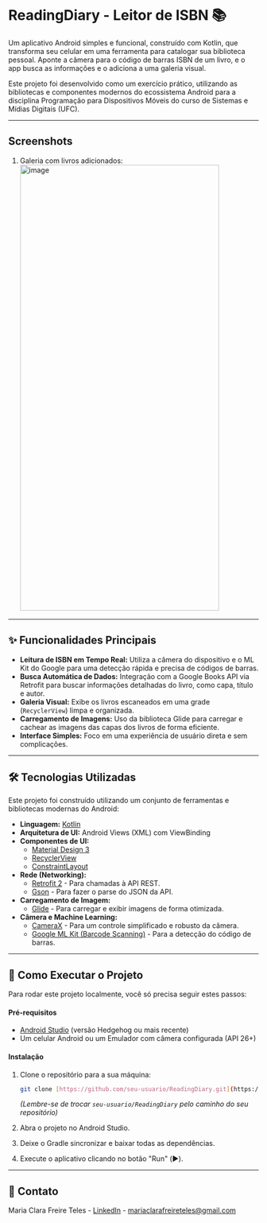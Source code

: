 # ReadingDiary - Leitor de ISBN 📚

Um aplicativo Android simples e funcional, construído com Kotlin, que transforma seu celular em uma ferramenta para catalogar sua biblioteca pessoal. Aponte a câmera para o código de barras ISBN de um livro, e o app busca as informações e o adiciona a uma galeria visual.

Este projeto foi desenvolvido como um exercício prático, utilizando as bibliotecas e componentes modernos do ecossistema Android para a disciplina Programação para Dispositivos Móveis do curso de Sistemas e Mídias Digitais (UFC).

---

## Screenshots

1. Galeria com livros adicionados:
   <img width="400" height="897" alt="image" src="https://github.com/user-attachments/assets/d63030e4-63cf-46cc-a766-cc71e48a0986" />

---

## ✨ Funcionalidades Principais

* **Leitura de ISBN em Tempo Real:** Utiliza a câmera do dispositivo e o ML Kit do Google para uma detecção rápida e precisa de códigos de barras.
* **Busca Automática de Dados:** Integração com a Google Books API via Retrofit para buscar informações detalhadas do livro, como capa, título e autor.
* **Galeria Visual:** Exibe os livros escaneados em uma grade (`RecyclerView`) limpa e organizada.
* **Carregamento de Imagens:** Uso da biblioteca Glide para carregar e cachear as imagens das capas dos livros de forma eficiente.
* **Interface Simples:** Foco em uma experiência de usuário direta e sem complicações.

---

## 🛠️ Tecnologias Utilizadas

Este projeto foi construído utilizando um conjunto de ferramentas e bibliotecas modernas do Android:

* **Linguagem:** [Kotlin](https://kotlinlang.org/)
* **Arquitetura de UI:** Android Views (XML) com ViewBinding
* **Componentes de UI:**
    * [Material Design 3](https://m3.material.io/)
    * [RecyclerView](https://developer.android.com/guide/topics/ui/layout/recyclerview)
    * [ConstraintLayout](https://developer.android.com/training/constraint-layout)
* **Rede (Networking):**
    * [Retrofit 2](https://square.github.io/retrofit/) - Para chamadas à API REST.
    * [Gson](https://github.com/google/gson) - Para fazer o parse do JSON da API.
* **Carregamento de Imagem:**
    * [Glide](https://github.com/bumptech/glide) - Para carregar e exibir imagens de forma otimizada.
* **Câmera e Machine Learning:**
    * [CameraX](https://developer.android.com/training/camerax) - Para um controle simplificado e robusto da câmera.
    * [Google ML Kit (Barcode Scanning)](https://developers.google.com/ml-kit/vision/barcode-scanning) - Para a detecção do código de barras.

---

## 🚀 Como Executar o Projeto

Para rodar este projeto localmente, você só precisa seguir estes passos:

#### Pré-requisitos
* [Android Studio](https://developer.android.com/studio) (versão Hedgehog ou mais recente)
* Um celular Android ou um Emulador com câmera configurada (API 26+)

#### Instalação
1.  Clone o repositório para a sua máquina:
    ```bash
    git clone [https://github.com/seu-usuario/ReadingDiary.git](https://github.com/seu-usuario/ReadingDiary.git)
    ```
    *(Lembre-se de trocar `seu-usuario/ReadingDiary` pelo caminho do seu repositório)*

2.  Abra o projeto no Android Studio.

3.  Deixe o Gradle sincronizar e baixar todas as dependências.

4.  Execute o aplicativo clicando no botão "Run" (▶️).

---


## 💬 Contato

Maria Clara Freire Teles - [LinkedIn](https://www.linkedin.com/in/maria-clara-freire-teles-759381276/) - mariaclarafreireteles@gmail.com

